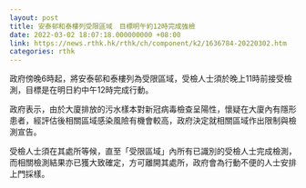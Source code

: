 ```yaml
---
layout: post
title: 安泰邨和泰樓列受限區域　目標明午約12時完成強檢
date: 2022-03-02 18:07:18.000000000 +08:00
link: https://news.rthk.hk/rthk/ch/component/k2/1636784-20220302.htm
categories: rthk
---
```


政府傍晚6時起，將安泰邨和泰樓列為受限區域，受檢人士須於晚上11時前接受檢測，目標是在明日約中午12時完成行動。

政府表示，由於大廈排放的污水樣本對新冠病毒檢查呈陽性，懷疑在大廈內有隱形患者，經評估後相關區域感染風險有機會較高，政府決定就相關區域作出限制與檢測宣告。

受檢人士須在其處所等候，直至「受限區域」內所有已識別的受檢人士完成檢測，而相關檢測結果亦已獲大致確定，方可離開其處所，政府會為行動不便的人士安排上門採樣。
